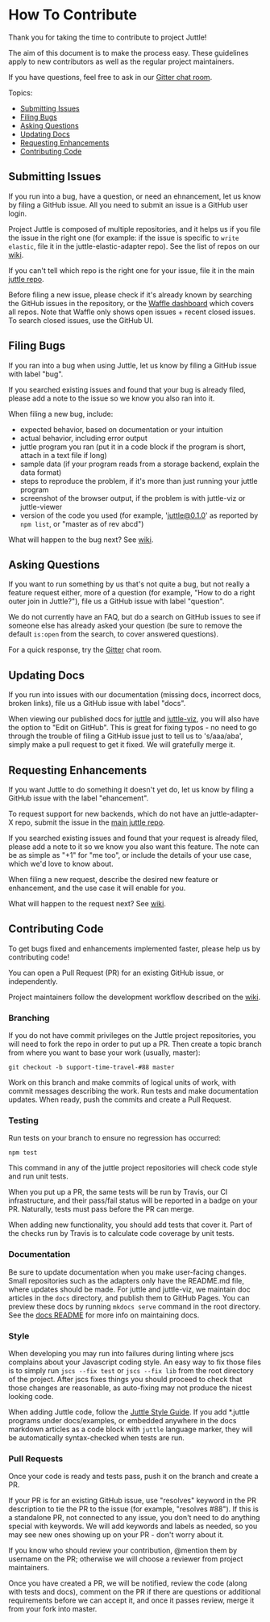 # How To Contribute

Thank you for taking the time to contribute to project Juttle!

The aim of this document is to make the process easy. These guidelines apply to new contributors as well as the regular project maintainers.

If you have questions, feel free to ask in our [Gitter chat room](https://gitter.im/juttle/juttle).

Topics:
- [Submitting Issues](#submitting-issues)
- [Filing Bugs](#filing-bugs)
- [Asking Questions](#asking-questions)
- [Updating Docs](#updating-docs)
- [Requesting Enhancements](#requesting-enhancements)
- [Contributing Code](#contributing-code)

## Submitting Issues

If you run into a bug, have a question, or need an ehnancement, let us know by filing a GitHub issue. All you need to submit an issue is a GitHub user login.

Project Juttle is composed of multiple repositories, and it helps us if you file the issue in the right one (for example: if the issue is specific to `write elastic`, file it in the juttle-elastic-adapter repo). See the list of repos on our [wiki](https://github.com/juttle/juttle/wiki/Project-Organization).

If you can't tell which repo is the right one for your issue, file it in the main [juttle repo](https://github.com/juttle/juttle).

Before filing a new issue, please check if it's already known by searching the GitHub issues in the repository, or the [Waffle dashboard](https://waffle.io/juttle/juttle) which covers all repos. Note that Waffle only shows open issues + recent closed issues. To search closed issues, use the GitHub UI.

## Filing Bugs

If you ran into a bug when using Juttle, let us know by filing a GitHub issue with label "bug".

If you searched existing issues and found that your bug is already filed, please add a note to the issue so we know you also ran into it.

When filing a new bug, include:
- expected behavior, based on documentation or your intuition
- actual behavior, including error output
- juttle program you ran (put it in a code block if the program is short, attach in a text file if long)
- sample data (if your program reads from a storage backend, explain the data format)
- steps to reproduce the problem, if it's more than just running your juttle program
- screenshot of the browser output, if the problem is with juttle-viz or juttle-viewer
- version of the code you used (for example, 'juttle@0.1.0' as reported by `npm list`, or "master as of rev abcd")

What will happen to the bug next? See [wiki](https://github.com/juttle/juttle/wiki/Managing-Issues#bugs).

## Asking Questions

If you want to run something by us that's not quite a bug, but not really a feature request either, more of a question (for example, "How to do a right outer join in Juttle?"), file us a GitHub issue with label "question".

We do not currently have an FAQ, but do a search on GitHub issues to see if someone else has already asked your question (be sure to remove the default `is:open` from the search, to cover answered questions).

For a quick response, try the [Gitter](https://gitter.im/juttle/juttle) chat room.

## Updating Docs

If you run into issues with our documentation (missing docs, incorrect docs, broken links), file us a GitHub issue with label "docs".

When viewing our published docs for [juttle](http://juttle.github.io/juttle) and [juttle-viz](http://juttle.github.io/juttle-viz/), you will also have the option to "Edit on GitHub". This is great for fixing typos - no need to go through the trouble of filing a GitHub issue just to tell us to 's/aaa/aba', simply make a pull request to get it fixed. We will gratefully merge it.

## Requesting Enhancements

If you want Juttle to do something it doesn't yet do, let us know by filing a GitHub issue with the label "ehancement".

To request support for new backends, which do not have an juttle-adapter-X repo, submit the issue in the [main juttle repo](https://github.com/juttle/juttle).

If you searched existing issues and found that your request is already filed, please add a note to it so we know you also want this feature. The note can be as simple as "+1" for "me too", or include the details of your use case, which we'd love to know about.

When filing a new request, describe the desired new feature or enhancement, and the use case it will enable for you.

What will happen to the request next? See [wiki](https://github.com/juttle/juttle/wiki/Managing-Issues#enhancement-requests).

## Contributing Code

To get bugs fixed and enhancements implemented faster, please help us by contributing code!

You can open a Pull Request (PR) for an existing GitHub issue, or independently.

Project maintainers follow the development workflow described on the [wiki](https://github.com/juttle/juttle/wiki/Development-Workflow).

### Branching

If you do not have commit privileges on the Juttle project repositories, you will need to fork the repo in order to put up a PR. Then create a topic branch from where you want to base your work (usually, master):

```
git checkout -b support-time-travel-#88 master
```

Work on this branch and make commits of logical units of work, with commit messages describing the work. Run tests and make documentation updates. When ready, push the commits and create a Pull Request.

### Testing

Run tests on your branch to ensure no regression has occurred:

```
npm test
```

This command in any of the juttle project repositories will check code style and run unit tests.

When you put up a PR, the same tests will be run by Travis, our CI infrastructure, and their pass/fail status will be reported in a badge on your PR. Naturally, tests must pass before the PR can merge. 

When adding new functionality, you should add tests that cover it. Part of the checks run by Travis is to calculate code coverage by unit tests.

### Documentation

Be sure to update documentation when you make user-facing changes. Small repositories such as the adapters only have the README.md file, where updates should be made. For juttle and juttle-viz, we maintain doc articles in the `docs` directory, and publish them to GitHub Pages. You can preview these docs by running `mkdocs serve` command in the root directory. See the [docs README](docs/README.md) for more info on maintaining docs.

### Style

When developing you may run into failures during linting where jscs complains about your Javascript coding style. An easy way to fix those files is to simply run `jscs --fix test` or `jscs --fix lib` from the root directory of the project. After jscs fixes things you should proceed to check that those changes are reasonable, as auto-fixing may not produce the nicest looking code.

When adding Juttle code, follow the [Juttle Style Guide](docs/references/style_guide.md). If you add *.juttle programs under docs/examples, or embedded anywhere in the docs markdown articles as a code block with `juttle` language marker, they will be automatically syntax-checked when tests are run.

### Pull Requests

Once your code is ready and tests pass, push it on the branch and create a PR.

If your PR is for an existing GitHub issue, use "resolves" keyword in the PR description to tie the PR to the issue (for example, "resolves #88"). If this is a standalone PR, not connected to any issue, you don't need to do anything special with keywords. We will add keywords and labels as needed, so you may see new ones showing up on your PR - don't worry about it.

If you know who should review your contribution, @mention them by username on the PR; otherwise we will choose a reviewer from project maintainers.

Once you have created a PR, we will be notified, review the code (along with tests and docs), comment on the PR if there are questions or additional requirements before we can accept it, and once it passes review, merge it from your fork into master.
